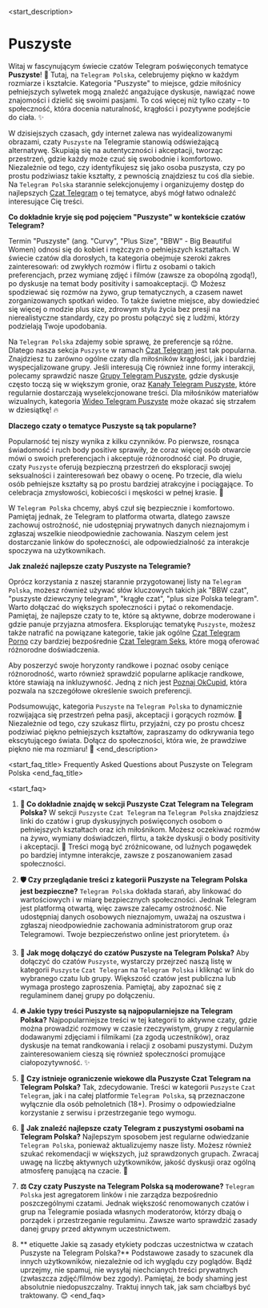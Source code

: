 <start_description>
# Puszyste

Witaj w fascynującym świecie czatów Telegram poświęconych tematyce **Puszyste**! 🍑 Tutaj, na `Telegram Polska`, celebrujemy piękno w każdym rozmiarze i kształcie. Kategoria "Puszyste" to miejsce, gdzie miłośnicy pełniejszych sylwetek mogą znaleźć angażujące dyskusje, nawiązać nowe znajomości i dzielić się swoimi pasjami. To coś więcej niż tylko czaty – to społeczność, która docenia naturalność, krągłości i pozytywne podejście do ciała. ✨

W dzisiejszych czasach, gdy internet zalewa nas wyidealizowanymi obrazami, czaty `Puszyste` na Telegramie stanowią odświeżającą alternatywę. Skupiają się na autentyczności i akceptacji, tworząc przestrzeń, gdzie każdy może czuć się swobodnie i komfortowo. Niezależnie od tego, czy identyfikujesz się jako osoba puszysta, czy po prostu podziwiasz takie kształty, z pewnością znajdziesz tu coś dla siebie. Na `Telegram Polska` starannie selekcjonujemy i organizujemy dostęp do najlepszych [Czat Telegram](/czat/) o tej tematyce, abyś mógł łatwo odnaleźć interesujące Cię treści.

**Co dokładnie kryje się pod pojęciem "Puszyste" w kontekście czatów Telegram?**

Termin "Puszyste" (ang. "Curvy", "Plus Size", "BBW" - Big Beautiful Women) odnosi się do kobiet i mężczyzn o pełniejszych kształtach. W świecie czatów dla dorosłych, ta kategoria obejmuje szeroki zakres zainteresowań: od zwykłych rozmów i flirtu z osobami o takich preferencjach, przez wymianę zdjęć i filmów (zawsze za obopólną zgodą!), po dyskusje na temat body positivity i samoakceptacji. 😊 Możesz spodziewać się rozmów na żywo, grup tematycznych, a czasem nawet zorganizowanych spotkań wideo. To także świetne miejsce, aby dowiedzieć się więcej o modzie plus size, zdrowym stylu życia bez presji na nierealistyczne standardy, czy po prostu połączyć się z ludźmi, którzy podzielają Twoje upodobania.

Na `Telegram Polska` zdajemy sobie sprawę, że preferencje są różne. Dlatego nasza sekcja `Puszyste` w ramach [Czat Telegram](/czat/) jest tak popularna. Znajdziesz tu zarówno ogólne czaty dla miłośników krągłości, jak i bardziej wyspecjalizowane grupy. Jeśli interesują Cię również inne formy interakcji, polecamy sprawdzić nasze [Grupy Telegram Puszyste](/grupy/puszyste/), gdzie dyskusje często toczą się w większym gronie, oraz [Kanały Telegram Puszyste](/kanaly/puszyste/), które regularnie dostarczają wyselekcjonowane treści. Dla miłośników materiałów wizualnych, kategoria [Wideo Telegram Puszyste](/wideo/puszyste/) może okazać się strzałem w dziesiątkę! 🔥

**Dlaczego czaty o tematyce Puszyste są tak popularne?**

Popularność tej niszy wynika z kilku czynników. Po pierwsze, rosnąca świadomość i ruch body positive sprawiły, że coraz więcej osób otwarcie mówi o swoich preferencjach i akceptuje różnorodność ciał. Po drugie, czaty `Puszyste` oferują bezpieczną przestrzeń do eksploracji swojej seksualności i zainteresowań bez obawy o ocenę. Po trzecie, dla wielu osób pełniejsze kształty są po prostu bardziej atrakcyjne i pociągające. To celebracja zmysłowości, kobiecości i męskości w pełnej krasie. 💖

W `Telegram Polska` chcemy, abyś czuł się bezpiecznie i komfortowo. Pamiętaj jednak, że Telegram to platforma otwarta, dlatego zawsze zachowuj ostrożność, nie udostępniaj prywatnych danych nieznajomym i zgłaszaj wszelkie nieodpowiednie zachowania. Naszym celem jest dostarczanie linków do społeczności, ale odpowiedzialność za interakcje spoczywa na użytkownikach.

**Jak znaleźć najlepsze czaty Puszyste na Telegramie?**

Oprócz korzystania z naszej starannie przygotowanej listy na `Telegram Polska`, możesz również używać słów kluczowych takich jak "BBW czat", "puszyste dziewczyny telegram", "krągłe czat", "plus size Polska telegram". Warto dołączać do większych społeczności i pytać o rekomendacje. Pamiętaj, że najlepsze czaty to te, które są aktywne, dobrze moderowane i gdzie panuje przyjazna atmosfera. Eksplorując tematykę `Puszyste`, możesz także natrafić na powiązane kategorie, takie jak ogólne [Czat Telegram Porno](/czat/porno/) czy bardziej bezpośrednie [Czat Telegram Seks](/czat/seks/), które mogą oferować różnorodne doświadczenia.

Aby poszerzyć swoje horyzonty randkowe i poznać osoby ceniące różnorodność, warto również sprawdzić popularne aplikacje randkowe, które stawiają na inkluzywność. Jedną z nich jest [Poznaj OkCupid](https://www.okcupid.com), która pozwala na szczegółowe określenie swoich preferencji.

Podsumowując, kategoria `Puszyste` na `Telegram Polska` to dynamicznie rozwijająca się przestrzeń pełna pasji, akceptacji i gorących rozmów. 💬 Niezależnie od tego, czy szukasz flirtu, przyjaźni, czy po prostu chcesz podziwiać piękno pełniejszych kształtów, zapraszamy do odkrywania tego ekscytującego świata. Dołącz do społeczności, która wie, że prawdziwe piękno nie ma rozmiaru! 🌟
<end_description>

<start_faq_title>
Frequently Asked Questions about Puszyste on Telegram Polska
<end_faq_title>

<start_faq>
1. **🤔 Co dokładnie znajdę w sekcji Puszyste Czat Telegram na Telegram Polska?**
W sekcji `Puszyste` `Czat Telegram` na `Telegram Polska` znajdziesz linki do czatów i grup dyskusyjnych poświęconych osobom o pełniejszych kształtach oraz ich miłośnikom. Możesz oczekiwać rozmów na żywo, wymiany doświadczeń, flirtu, a także dyskusji o body positivity i akceptacji. 💬 Treści mogą być zróżnicowane, od luźnych pogawędek po bardziej intymne interakcje, zawsze z poszanowaniem zasad społeczności.

2. **🛡️ Czy przeglądanie treści z kategorii Puszyste na Telegram Polska jest bezpieczne?**
`Telegram Polska` dokłada starań, aby linkować do wartościowych i w miarę bezpiecznych społeczności. Jednak Telegram jest platformą otwartą, więc zawsze zalecamy ostrożność. Nie udostępniaj danych osobowych nieznajomym, uważaj na oszustwa i zgłaszaj nieodpowiednie zachowania administratorom grup oraz Telegramowi. Twoje bezpieczeństwo online jest priorytetem. 👍

3. **🔗 Jak mogę dołączyć do czatów Puszyste na Telegram Polska?**
Aby dołączyć do czatów `Puszyste`, wystarczy przejrzeć naszą listę w kategorii `Puszyste` `Czat Telegram` na `Telegram Polska` i kliknąć w link do wybranego czatu lub grupy. Większość czatów jest publiczna lub wymaga prostego zaproszenia. Pamiętaj, aby zapoznać się z regulaminem danej grupy po dołączeniu.

4. **🔥 Jakie typy treści Puszyste są najpopularniejsze na Telegram Polska?**
Najpopularniejsze treści w tej kategorii to aktywne czaty, gdzie można prowadzić rozmowy w czasie rzeczywistym, grupy z regularnie dodawanymi zdjęciami i filmikami (za zgodą uczestników), oraz dyskusje na temat randkowania i relacji z osobami puszystymi. Dużym zainteresowaniem cieszą się również społeczności promujące ciałopozytywność. ✨

5. **🔞 Czy istnieje ograniczenie wiekowe dla Puszyste Czat Telegram na Telegram Polska?**
Tak, zdecydowanie. Treści w kategorii `Puszyste` `Czat Telegram`, jak i na całej platformie `Telegram Polska`, są przeznaczone wyłącznie dla osób pełnoletnich (18+). Prosimy o odpowiedzialne korzystanie z serwisu i przestrzeganie tego wymogu.

6. **🧐 Jak znaleźć najlepsze czaty Telegram z puszystymi osobami na Telegram Polska?**
Najlepszym sposobem jest regularne odwiedzanie `Telegram Polska`, ponieważ aktualizujemy nasze listy. Możesz również szukać rekomendacji w większych, już sprawdzonych grupach. Zwracaj uwagę na liczbę aktywnych użytkowników, jakość dyskusji oraz ogólną atmosferę panującą na czacie. 🍑

7. **⚖️ Czy czaty Puszyste na Telegram Polska są moderowane?**
`Telegram Polska` jest agregatorem linków i nie zarządza bezpośrednio poszczególnymi czatami. Jednak większość renomowanych czatów i grup na Telegramie posiada własnych moderatorów, którzy dbają o porządek i przestrzeganie regulaminu. Zawsze warto sprawdzić zasady danej grupy przed aktywnym uczestnictwem.

8. ** etiquette Jakie są zasady etykiety podczas uczestnictwa w czatach Puszyste na Telegram Polska?**
Podstawowe zasady to szacunek dla innych użytkowników, niezależnie od ich wyglądu czy poglądów. Bądź uprzejmy, nie spamuj, nie wysyłaj niechcianych treści prywatnych (zwłaszcza zdjęć/filmów bez zgody). Pamiętaj, że body shaming jest absolutnie niedopuszczalny. Traktuj innych tak, jak sam chciałbyś być traktowany. 😊
<end_faq>